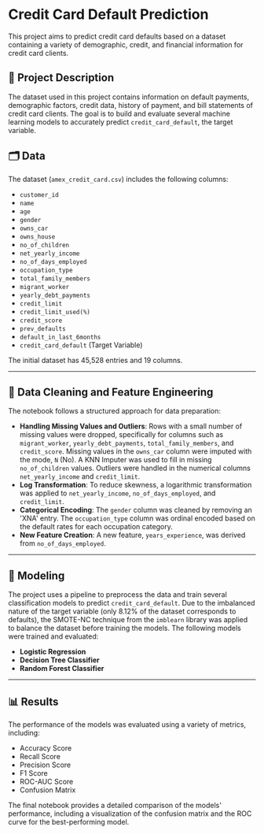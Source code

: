 # Credit Card Default Prediction

This project aims to predict credit card defaults based on a dataset containing a variety of demographic, credit, and financial information for credit card clients.

## 📝 Project Description

The dataset used in this project contains information on default payments, demographic factors, credit data, history of payment, and bill statements of credit card clients. The goal is to build and evaluate several machine learning models to accurately predict `credit_card_default`, the target variable.

## 🗂️ Data

The dataset (`amex_credit_card.csv`) includes the following columns:

* `customer_id`
* `name`
* `age`
* `gender`
* `owns_car`
* `owns_house`
* `no_of_children`
* `net_yearly_income`
* `no_of_days_employed`
* `occupation_type`
* `total_family_members`
* `migrant_worker`
* `yearly_debt_payments`
* `credit_limit`
* `credit_limit_used(%)`
* `credit_score`
* `prev_defaults`
* `default_in_last_6months`
* `credit_card_default` (Target Variable)

The initial dataset has 45,528 entries and 19 columns.

---

## 🧹 Data Cleaning and Feature Engineering

The notebook follows a structured approach for data preparation:

* **Handling Missing Values and Outliers**: Rows with a small number of missing values were dropped, specifically for columns such as `migrant_worker`, `yearly_debt_payments`, `total_family_members`, and `credit_score`. Missing values in the `owns_car` column were imputed with the mode, `N` (No). A KNN Imputer was used to fill in missing `no_of_children` values. Outliers were handled in the numerical columns `net_yearly_income` and `credit_limit`.
* **Log Transformation**: To reduce skewness, a logarithmic transformation was applied to `net_yearly_income`, `no_of_days_employed`, and `credit_limit`.
* **Categorical Encoding**: The `gender` column was cleaned by removing an 'XNA' entry. The `occupation_type` column was ordinal encoded based on the default rates for each occupation category.
* **New Feature Creation**: A new feature, `years_experience`, was derived from `no_of_days_employed`.

---

## 🤖 Modeling

The project uses a pipeline to preprocess the data and train several classification models to predict `credit_card_default`. Due to the imbalanced nature of the target variable (only 8.12% of the dataset corresponds to defaults), the SMOTE-NC technique from the `imblearn` library was applied to balance the dataset before training the models. The following models were trained and evaluated:

* **Logistic Regression**
* **Decision Tree Classifier**
* **Random Forest Classifier**

---

## 📊 Results

The performance of the models was evaluated using a variety of metrics, including:

* Accuracy Score
* Recall Score
* Precision Score
* F1 Score
* ROC-AUC Score
* Confusion Matrix

The final notebook provides a detailed comparison of the models' performance, including a visualization of the confusion matrix and the ROC curve for the best-performing model.
